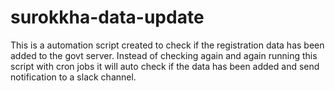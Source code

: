 # surokkha-data-update
This is a automation script created to check if the registration data has been added to the govt server. Instead of checking again and again running this script with cron jobs  it will auto check if the data has been added and send notification to a slack channel.
